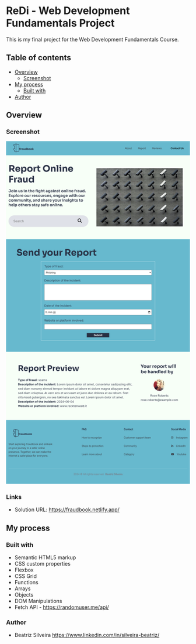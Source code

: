 # ReDi - Web Development Fundamentals Project

This is my final project for the Web Development Fundamentals Course.

## Table of contents

- [Overview](#overview)
  - [Screenshot](#screenshot)
- [My process](#my-process)
  - [Built with](#built-with)
- [Author](#author)


## Overview

### Screenshot

<img src="img/desktop.png">

### Links

- Solution URL: https://fraudbook.netlify.app/

  
## My process

### Built with

- Semantic HTML5 markup
- CSS custom properties
- Flexbox
- CSS Grid
- Functions
- Arrays
- Objects
- DOM Manipulations
- Fetch API - https://randomuser.me/api/

### Author

- Beatriz Silveira https://www.linkedin.com/in/silveira-beatriz/
